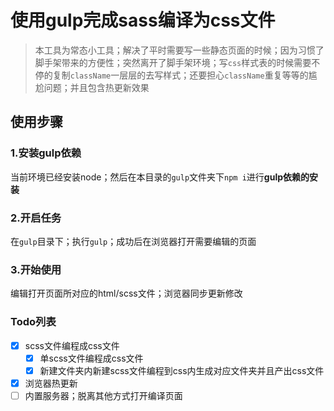 # 使用gulp完成sass编译为css文件
>   本工具为常态小工具；解决了平时需要写一些静态页面的时候；因为习惯了脚手架带来的方便性；突然离开了脚手架环境；写`css`样式表的时候需要不停的复制`className`一层层的去写样式；还要担心`className`重复等等的尴尬问题；并且包含热更新效果

## 使用步骤

### 1.安装gulp依赖
当前环境已经安装node；然后在本目录的`gulp`文件夹下`npm i`进行**gulp依赖的安装**

### 2.开启任务
在`gulp`目录下；执行`gulp`；成功后在浏览器打开需要编辑的页面

### 3.开始使用
编辑打开页面所对应的html/scss文件；浏览器同步更新修改

### Todo列表
- [x] scss文件编程成css文件
  - [x] 单scss文件编程成css文件
  - [x] 新建文件夹内新建scss文件编程到css内生成对应文件夹并且产出css文件
- [x] 浏览器热更新
- [ ] 内置服务器；脱离其他方式打开编译页面